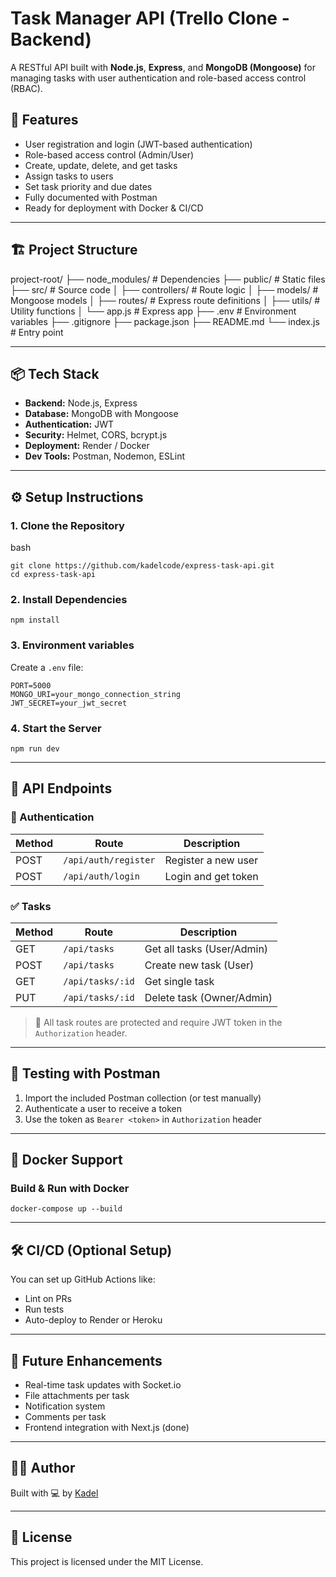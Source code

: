 # Task Manager API (Trello Clone - Backend)

A RESTful API built with **Node.js**, **Express**, and **MongoDB (Mongoose)** for managing tasks with user authentication and role-based access control (RBAC).

## 🚀 Features

- User registration and login (JWT-based authentication)
- Role-based access control (Admin/User)
- Create, update, delete, and get tasks
- Assign tasks to users
- Set task priority and due dates
- Fully documented with Postman
- Ready for deployment with Docker & CI/CD

---

## 🏗️ Project Structure
project-root/ ├── node_modules/ # Dependencies ├── public/ # Static files ├── src/ # Source code │ ├── controllers/ # Route logic │ ├── models/ # Mongoose models │ ├── routes/ # Express route definitions │ ├── utils/ # Utility functions │ └── app.js # Express app ├── .env # Environment variables ├── .gitignore ├── package.json ├── README.md └── index.js # Entry point

---

## 📦 Tech Stack

- **Backend:** Node.js, Express
- **Database:** MongoDB with Mongoose
- **Authentication:** JWT
- **Security:** Helmet, CORS, bcrypt.js
- **Deployment:** Render / Docker
- **Dev Tools:** Postman, Nodemon, ESLint

---

## ⚙️ Setup Instructions

### 1. Clone the Repository
bash
```
git clone https://github.com/kadelcode/express-task-api.git
cd express-task-api
```

### 2. Install Dependencies
```
npm install
```

### 3. Environment variables
Create a ```.env``` file:
```
PORT=5000
MONGO_URI=your_mongo_connection_string
JWT_SECRET=your_jwt_secret
```

### 4. Start the Server
```
npm run dev
```

---

## 📮 API Endpoints

### 🔐 Authentication
| Method | Route | Description |
| ------ | ----- | ----------- |
| POST   | ```/api/auth/register``` | Register a new user |
| POST   | ```/api/auth/login```    | Login and get token |

### ✅ Tasks
| Method | Route | Description |
| ------ | ----- | ----------- |
| GET    | ```/api/tasks```     | Get all tasks (User/Admin) |
| POST   | ```/api/tasks```     | Create new task (User)     |
| GET    | ```/api/tasks/:id``` | Get single task            |
| PUT    | ```/api/tasks/:id``` | Delete task (Owner/Admin)   |

> 🔐 All task routes are protected and require JWT token in the ```Authorization``` header.

---

## 🧪 Testing with Postman
1. Import the included Postman collection (or test manually)
2. Authenticate a user to receive a token
3. Use the token as ```Bearer <token>``` in ```Authorization``` header

---

## 🐳 Docker Support
### Build & Run with Docker
```
docker-compose up --build
```

---

## 🛠️ CI/CD (Optional Setup)
You can set up GitHub Actions like:
- Lint on PRs
- Run tests
- Auto-deploy to Render or Heroku

---

## 📌 Future Enhancements

- Real-time task updates with Socket.io
- File attachments per task
- Notification system
- Comments per task
- Frontend integration with Next.js (done)

---

## 🧑‍💻 Author
Built with 💻 by [Kadel](https://kadel.vercel.app)

---

## 📄 License
This project is licensed under the MIT License.

